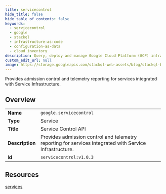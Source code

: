 ```yaml
---
title: servicecontrol
hide_title: false
hide_table_of_contents: false
keywords:
  - servicecontrol
  - google
  - stackql
  - infrastructure-as-code
  - configuration-as-data
  - cloud inventory
description: Query, deploy and manage Google Cloud Platform (GCP) infrastructure and resources using SQL
custom_edit_url: null
image: https://storage.googleapis.com/stackql-web-assets/blog/stackql-blog-post-featured-image.png
---
```

Provides admission control and telemetry reporting for services integrated with Service Infrastructure.   
    

## Overview
<table><tbody>
<tr><td><b>Name</b></td><td><code>google.servicecontrol</code></td></tr>
<tr><td><b>Type</b></td><td>Service</td></tr>
<tr><td><b>Title</b></td><td>Service Control API</td></tr>
<tr><td><b>Description</b></td><td>Provides admission control and telemetry reporting for services integrated with Service Infrastructure. </td></tr>
<tr><td><b>Id</b></td><td><code>servicecontrol:v1.0.3</code></td></tr>
</tbody></table>

## Resources
<div class="row">
<div class="providerDocColumn">
<a href="/providers/google/servicecontrol/services/">services</a><br />
</div>
<div class="providerDocColumn">
</div>
</div>
